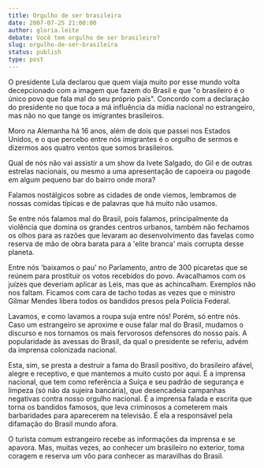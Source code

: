 ```yaml
---
title: Orgulho de ser brasileira
date: 2007-07-25 21:00:00
author: gloria.leite
debate: Você tem orgulho de ser brasileiro?
slug: orgulho-de-ser-brasileira
status: publish 
type: post
---
```


O presidente Lula declarou que quem viaja muito por esse mundo volta decepcionado com a imagem que fazem do Brasil e que "o brasileiro é o único povo que fala mal do seu próprio país". Concordo com a declaração do presidente no que toca a má influência da mídia nacional no estrangeiro, mas não no que tange os imigrantes brasileiros.   

  

Moro na Alemanha há 16 anos, além de dois que passei nos Estados Unidos, e o que percebo entre nós imigrantes é o orgulho de sermos e dizermos aos quatro ventos que somos brasileiros.   

  

Qual de nós não vai assistir a um show da Ivete Salgado, do Gil e de outras estrelas nacionais, ou mesmo a uma apresentação de capoeira ou pagode em algum pequeno bar do bairro onde mora?  

  

Falamos nostálgicos sobre as cidades de onde viemos, lembramos de nossas comidas típicas e de palavras que há muito não usamos.   

  

Se entre nós falamos mal do Brasil, pois falamos, principalmente da violência que domina os grandes centros urbanos, também não fechamos os olhos para as razões que levaram ao desenvolvimento das favelas como reserva de mão de obra barata para a 'elite branca' mais corrupta desse planeta.   

  

Entre nós 'baixamos o pau' no Parlamento, antro de 300 picaretas que se reúnem para prostituir os votos recebidos do povo. Avacalhamos com os juízes que deveriam aplicar as Leis, mas que as achincalham. Exemplos não nos faltam. Ficamos com cara de tacho todas as vezes que o ministro Gilmar Mendes libera todos os bandidos presos pela Polícia Federal.  

  

Lavamos, e como lavamos a roupa suja entre nós! Porém, só entre nós. Caso um estrangeiro se aproxime e ouse falar mal do Brasil, mudamos o discurso e nos tornamos os mais fervorosos defensores do nosso país. A popularidade às avessas do Brasil, da qual o presidente se referiu, advém da imprensa colonizada nacional.   

  

Esta, sim, se presta a destruir a fama do Brasil positivo, do brasileiro afável, alegre e receptivo, e que mantemos a muito custo por aqui. É a imprensa nacional, que tem como referência a Suíça e seu padrão de segurança e limpeza (só não da sujeira bancária), que desencadeia campanhas negativas contra nosso orgulho nacional. É a imprensa falada e escrita que torna os bandidos famosos, que leva criminosos a cometerem mais barbaridades para aparecerem na televisão. É ela a responsável pela difamação do Brasil mundo afora.   

O turista comum estrangeiro recebe as informações da imprensa e se apavora. Mas, muitas vezes, ao conhecer um brasileiro no exterior, toma coragem e reserva um vôo para conhecer as maravilhas do Brasil.
